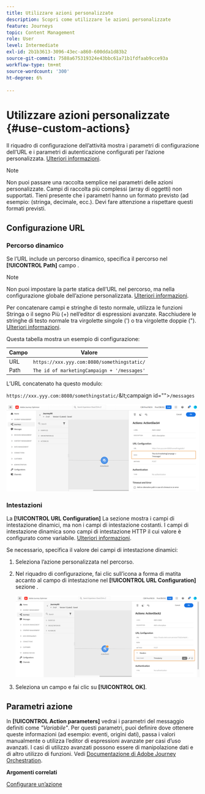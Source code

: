 ```yaml
---
title: Utilizzare azioni personalizzate
description: Scopri come utilizzare le azioni personalizzate
feature: Journeys
topic: Content Management
role: User
level: Intermediate
exl-id: 2b1b3613-3096-43ec-a860-600dda1d83b2
source-git-commit: 7588a675319324e43bbc61a71b1fdfaab9cce93a
workflow-type: tm+mt
source-wordcount: '300'
ht-degree: 6%

---
```


# Utilizzare azioni personalizzate {#use-custom-actions}

Il riquadro di configurazione dell’attività mostra i parametri di configurazione dell’URL e i parametri di autenticazione configurati per l’azione personalizzata. [Ulteriori informazioni](../action/about-custom-action-configuration.md).

>[!NOTE]
>
>Non puoi passare una raccolta semplice nei parametri delle azioni personalizzate. Campi di raccolta più complessi (array di oggetti) non supportati.  Tieni presente che i parametri hanno un formato previsto (ad esempio: (stringa, decimale, ecc.). Devi fare attenzione a rispettare questi formati previsti.

## Configurazione URL

### Percorso dinamico

Se l’URL include un percorso dinamico, specifica il percorso nel **[!UICONTROL Path]** campo .

>[!NOTE]
>
>Non puoi impostare la parte statica dell’URL nel percorso, ma nella configurazione globale dell’azione personalizzata. [Ulteriori informazioni](../action/about-custom-action-configuration.md).

Per concatenare campi e stringhe di testo normale, utilizza le funzioni Stringa o il segno Più (+) nell’editor di espressioni avanzate. Racchiudere le stringhe di testo normale tra virgolette singole (&#39;) o tra virgolette doppie (&quot;). [Ulteriori informazioni](expression/expressionadvanced.md).

Questa tabella mostra un esempio di configurazione:

| Campo | Valore |
| --- | --- |
| URL | `https://xxx.yyy.com:8080/somethingstatic/` |
| Path | `The id of marketingCampaign + '/messages'` |

L’URL concatenato ha questo modulo:

`https://xxx.yyy.com:8080/somethingstatic/`\&lt;campaign id=&quot;&quot;>`/messages`

![](../assets/journey-custom-action-url.png)

### Intestazioni

La **[!UICONTROL URL Configuration]** La sezione mostra i campi di intestazione dinamici, ma non i campi di intestazione costanti. I campi di intestazione dinamica sono campi di intestazione HTTP il cui valore è configurato come variabile. [Ulteriori informazioni](../action/about-custom-action-configuration.md).

Se necessario, specifica il valore dei campi di intestazione dinamici:

1. Seleziona l’azione personalizzata nel percorso.
1. Nel riquadro di configurazione, fai clic sull’icona a forma di matita accanto al campo di intestazione nel **[!UICONTROL URL Configuration]** sezione .

   ![](../assets/journey-dynamicheaderfield.png)

1. Seleziona un campo e fai clic su **[!UICONTROL OK]**.

## Parametri azione

In **[!UICONTROL Action parameters]** vedrai i parametri del messaggio definiti come _&quot;Variabile&quot;_. Per questi parametri, puoi definire dove ottenere queste informazioni (ad esempio: eventi, origini dati), passa i valori manualmente o utilizza l’editor di espressioni avanzate per casi d’uso avanzati. I casi di utilizzo avanzati possono essere di manipolazione dati e di altro utilizzo di funzioni. Vedi [Documentazione di Adobe Journey Orchestration](expression/expressionadvanced.md).

**Argomenti correlati**

[Configurare un’azione](../action/about-custom-action-configuration.md)
